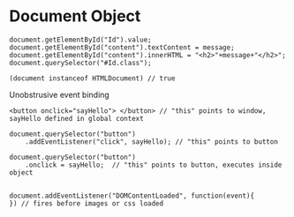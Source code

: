 # Document Object

	document.getElementById("Id").value;
	document.getElementById("content").textContent = message;
	document.getElementById("content").innerHTML = "<h2>"+message+"</h2>";
	document.querySelector("#Id.class");

	(document instanceof HTMLDocument) // true

Unobstrusive event binding

	<button onclick="sayHello"> </button> // "this" points to window, sayHello defined in global context 

	document.querySelector("button")
		.addEventListener("click", sayHello); // "this" points to button

	document.querySelector("button")
		.onclick = sayHello;  // "this" points to button, executes inside object 


	document.addEventListener("DOMContentLoaded", function(event){
	}) // fires before images or css loaded